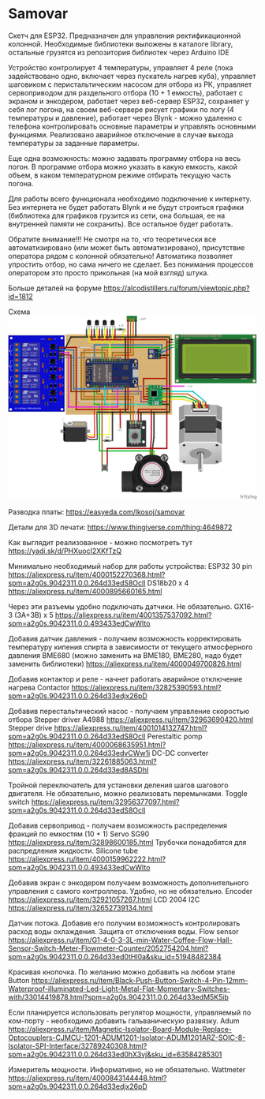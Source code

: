 # Samovar
Скетч для ESP32.
Предназначен для управления ректификационной колонной. Необходимые библиотеки выложены в каталоге library, остальные грузятся из репозитория библиотек через Arduino IDE

Устройство контролирует 4 температуры, управляет 4 реле (пока задействовано одно, включает через пускатель нагрев куба), управляет шаговиком с перистальтическим насосом для отбора из РК, управляет сервоприводом для раздельного отбора (10 + 1 емкость), работает с экраном и энкодером, работает через веб-сервер ESP32, сохраняет у себя лог погона, на своем веб-сервере рисует графики по логу (4 температуры и давление), работает через Blynk  - можно удаленно с телефона контролировать основные параметры и управлять основными функциями. Реализовано аварийное отключение в случае выхода температуры за заданные параметры.

Еще одна возможность: можно задавать программу отбора на весь погон. В программе отбора можно указать в какую емкость, какой объем, в каком температурном режиме отбирать текущую часть погона.

Для работы всего функционала необходимо подключение к интернету. Без интернета не будет работать Blynk и не будут строиться графики (библиотека для графиков грузится из сети, она большая, ее на внутренней памяти не сохранить). Все остальное будет работать. 

Обратите внимание!!! Не смотря на то, что теоретически все автоматизировано (или может быть автоматизировано), присутствие оператора рядом с колонной обязательно! Автоматика позволяет упростить отбор, но сама ничего не сделает. Без понимания процессов оператором это просто прикольная (на мой взгляд) штука.

Больше деталей на форуме
https://alcodistillers.ru/forum/viewtopic.php?id=1812

Схема
![alt text](https://github.com/LKosoj/Samovar/blob/master/Fritzing%20scheme/Samovar_bb.png)


Разводка платы: https://easyeda.com/lkosoj/samovar

Детали для 3D печати: https://www.thingiverse.com/thing:4649872

Как выглядит реализованное - можно посмотреть тут https://yadi.sk/d/PHXuocI2XKfTzQ


Минимально необходимый набор для работы устройства:
ESP32 30 pin https://aliexpress.ru/item/4000152270368.html?spm=a2g0s.9042311.0.0.264d33edS8Ocll
DS18b20 x 4 https://aliexpress.ru/item/4000895660165.html

Через эти разъемы удобно подключать датчики. Не обязательно.
GX16-3 (3A+3B) x 5 https://aliexpress.ru/item/4001357537092.html?spm=a2g0s.9042311.0.0.493433edCwWIto

Добавив датчик давления - получаем возможность корректировать температуру кипения спирта в зависимости от текущего атмосферного давления
BME680 (можно заменить на BME180, BME280, надо будет заменить библиотеки) https://aliexpress.ru/item/4000049700826.html

Добавив контактор и реле - начнет работать аварийное отключение нагрева
Contactor https://aliexpress.ru/item/32825390593.html?spm=a2g0s.9042311.0.0.264d33edjx26pD

Добавив перестальтический насос - получаем управление скоростью отбора
Stepper driver A4988 https://aliexpress.ru/item/32963690420.html
Stepper drive https://aliexpress.ru/item/4001014132747.html?spm=a2g0s.9042311.0.0.264d33edS8Ocll
Perestaltic pomp https://aliexpress.ru/item/4000068635951.html?spm=a2g0s.9042311.0.0.264d33edvCWw1i
DC-DC converter https://aliexpress.ru/item/32261885063.html?spm=a2g0s.9042311.0.0.264d33ed8ASDhI

Тройной переключатель для установки деления шагов шагового двигателя. Не обязательно, можно реализовать перемычками.
Toggle switch https://aliexpress.ru/item/32956377097.html?spm=a2g0s.9042311.0.0.264d33edS8Ocll

Добавив сервопривод - получаем возможность распределения фракций по емкостям (10 + 1)
Servo SG90 https://aliexpress.ru/item/32898600185.html
Трубочки понадобятся для распредления жидкости.
Silicone tube https://aliexpress.ru/item/4000159962222.html?spm=a2g0s.9042311.0.0.493433edCwWIto

Добавив экран с энкодером получаем возможность дополнительного управления с самого контроллера. Удобно, но не обязательно.
Encoder https://aliexpress.ru/item/32921057267.html
LCD 2004 I2C https://aliexpress.ru/item/32652739134.html

Датчик потока. Добавив его получим возможность контролировать расход воды охлаждения. Защита от отключения воды.
Flow sensor https://aliexpress.ru/item/G1-4-0-3-3L-min-Water-Coffee-Flow-Hall-Sensor-Switch-Meter-Flowmeter-Counter/2052754204.html?spm=a2g0s.9042311.0.0.264d33ed0tHl0a&sku_id=51948482384

Красивая кнопочка. По желанию можно добавить на любом этапе
Button https://aliexpress.ru/item/Black-Push-Button-Switch-4-Pin-12mm-Waterproof-illuminated-Led-Light-Metal-Flat-Momentary-Switches-with/33014419878.html?spm=a2g0s.9042311.0.0.264d33edM5K5ib

Если планируется использовать регулятор мощности, управляемый по ком-порту - необходимо добавить гальваническую развязку.
Adum https://aliexpress.ru/item/Magnetic-Isolator-Board-Module-Replace-Optocouplers-CJMCU-1201-ADUM1201-Isolator-ADUM1201ARZ-SOIC-8-Isolator-SPI-Interface/32789240308.html?spm=a2g0s.9042311.0.0.264d33ed0hX3vj&sku_id=63584285301

Измеритель мощности. Информативно, но не обязательно.
Wattmeter https://aliexpress.ru/item/4000843144448.html?spm=a2g0s.9042311.0.0.264d33edjx26pD
